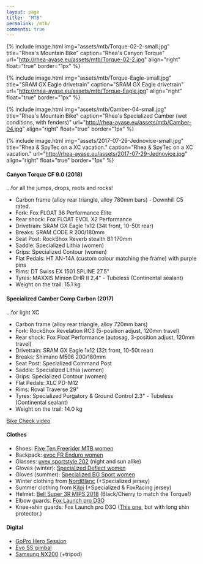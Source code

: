 ```yaml
---
layout: page
title:  "MTB"
permalink: /mtb/
comments: true
---
```

{% include image.html
  img="assets/mtb/Torque-02-2-small.jpg"
  title="Rhea's Mountain Bike"
  caption="Rhea's Canyon Torque"
  url="http://rhea-ayase.eu/assets/mtb/Torque-02-2.jpg"
  align="right"
  float="true"
  border="1px"
%}

{% include image.html
  img="assets/mtb/Torque-Eagle-small.jpg"
  title="SRAM GX Eagle drivetrain"
  caption="SRAM GX Eagle drivetrain"
  url="http://rhea-ayase.eu/assets/mtb/Torque-Eagle.jpg"
  align="right"
  float="true"
  border="1px"
%}

{% include image.html
  img="assets/mtb/Camber-04-small.jpg"
  title="Rhea's Mountain Bike"
  caption="Rhea's Specialized Camber (wet conditions, with fenders)"
  url="http://rhea-ayase.eu/assets/mtb/Camber-04.jpg"
  align="right"
  float="true"
  border="1px"
%}

{% include image.html
  img="assets/2017-07-29-Jednovice-small.jpg"
  title="Rhea & SpyTec on a XC vacation."
  caption="Rhea & SpyTec on a XC vacation."
  url="http://rhea-ayase.eu/assets/2017-07-29-Jednovice.jpg"
  align="right"
  float="true"
  border="1px"
%}

#### Canyon Torque CF 9.0 (2018)
...for all the jumps, drops, roots and rocks!

* Carbon frame (alloy rear triangle, alloy 780mm bars) - Downhill C5 rated.
* Fork: Fox FLOAT 36 Performance Elite
* Rear shock: Fox FLOAT EVOL X2 Performance
* Drivetrain: SRAM GX Eagle 1x12 (34t front, 10-50t rear)
* Breaks: SRAM CODE R 200/180mm
* Seat Post: RockShox Reverb stealth B1 170mm
* Saddle: Specialized Lithia (women)
* Grips: Specialized Contour (women)
* Flat Pedals: HT AN-14A (custom colour matching the frame) with purple pins
* Rims: DT Swiss EX 1501 SPLINE 27.5"
* Tyres: MAXXIS Minion DHR II 2.4" - Tubeless (Continental sealant)
* Weight on the trail: 15.1 kg


#### Specialized Camber Comp Carbon (2017)
...for light XC

* Carbon frame (alloy rear triangle, alloy 720mm bars)
* Fork: RockShox Revelation RC3 (5-position adjust, 120mm travel)
* Rear shock: Fox Float Performance (autosag, 3-position adjust, 120mm travel)
* Drivetrain: SRAM GX Eagle 1x12 (32t front, 10-50t rear)
* Breaks: Shimano M506 200/180mm
* Seat Post: Specialized Command Post
* Saddle: Specialized Lithia (women)
* Grips: Specialized Contour (women)
* Flat Pedals: XLC PD-M12
* Rims: Roval Traverse 29"
* Tyres: Specialized Purgatory & Ground Control 2.3" - Tubeless (Continental sealant)
* Weight on the trail: 14.0 kg

[Bike Check video](https://www.youtube.com/watch?v=hZyzFQP1Rb8)

#### Clothes

* Shoes: [Five Ten Freerider MTB women](http://www.fiveten.com/us/freerider-womens-black-berry)
* Backpack: [evoc FR Enduro women](https://www.evocsports.com/products/backpacks/fr-enduro-women-16l)
* Glasses: [uvex sportstyle 202](https://www.uvex-sports.com/en/eyewear/sports-eyewear/uvex-sportstyle-202-small-v-grey-mat/) (night and sun alike)
* Gloves (winter): [Specialized Deflect women](https://www.specialized.com/us/en/womens-deflect-gloves/p/131692)
* Gloves (summer): [Specialized BG Sport women](https://www.specialized.com/us/en/womens-body-geometry-sport-gloves/p/131415)
* Winter clothing from [NordBlanc](https://www.nordblanc.com/) (+Specialized jersey)
* Summer clothing from [Kilpi](https://www.kilpisports.com/en) (+Specialized & FoxRacing jersey)
* Helmet: [Bell Super 3R MIPS 2018](https://www.bellhelmets.com/en_eu/super-3r-mips-equipped-1) (Black/Cherry to match the Torque!)
* Elbow guards: [Fox Launch pro D3O](https://www.foxracing.com/launch-pro-d3o-elbow-guards/18495.html)
* Knee+shin guards: Fox Launch pro D3O ([This one](https://www.foxracing.com/launch-pro-d3o-knee-guards/18493.html), but with long shin protector.)

#### Digital

* [GoPro Hero Session](https://shop.gopro.com/EMEA/cameras/hero-session/CHDHS-102-master.html)
* [Evo SS gimbal](https://www.evogimbals.com/products/evo-ss-3-axis-wearable-gimbal-for-gopro-hero-session-hero5-cameras)
* [Samsung NX200](http://www.samsung.com/hk_en/cameras/nx200/) (+tripod)

